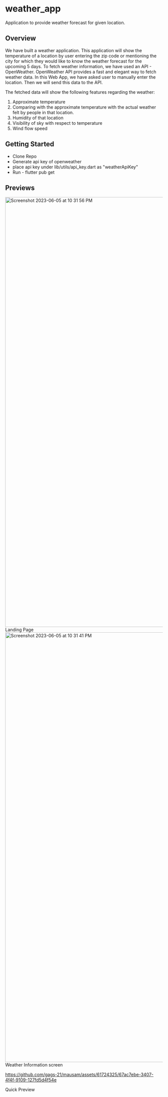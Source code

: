 # weather_app

Application to provide weather forecast for given location.

## Overview

We have built a weather application. This application will show the temperature of a location by user entering the zip code or mentioning the city for which they would like to know the weather forecast for the upcoming 5 days.
To fetch weather information, we have used an API - OpenWeather. OpenWeather API provides a fast and elegant way to fetch weather data. In this Web App, we have asked user to manually enter the location. Then we will send this data to the API.

The fetched data will show the following features regarding the weather:
1.	Approximate temperature
2.	Comparing with the approximate temperature with the actual weather felt by people in that location.
3.	Humidity of that location
4.	Visibility of sky with respect to temperature
5.	Wind flow speed

## Getting Started

- Clone Repo
- Generate api key of openweather
- place api key under lib/utils/api_key.dart as "weatherApiKey"
- Run - flutter pub get

## Previews

<img width="1373" alt="Screenshot 2023-06-05 at 10 31 56 PM" src="https://github.com/gags-21/mausam/assets/61724325/a420cf31-e237-4fdd-a2ed-e15da4d55fed">
Landing Page

<img width="1373" alt="Screenshot 2023-06-05 at 10 31 41 PM" src="https://github.com/gags-21/mausam/assets/61724325/5aa680e0-423d-49d2-925a-fdf5e7152711">
Weather Information screen

https://github.com/gags-21/mausam/assets/61724325/67ac7ebe-3407-4f4f-9109-127fd5d4f54e

Quick Preview
